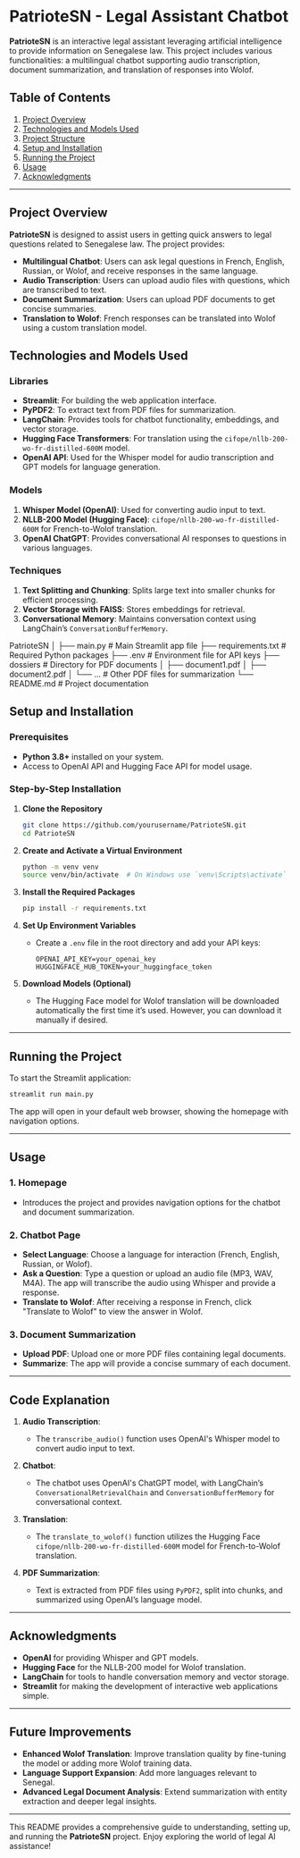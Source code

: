 
# PatrioteSN - Legal Assistant Chatbot

**PatrioteSN** is an interactive legal assistant leveraging artificial intelligence to provide information on Senegalese law. This project includes various functionalities: a multilingual chatbot supporting audio transcription, document summarization, and translation of responses into Wolof.

## Table of Contents

1. [Project Overview](#project-overview)
2. [Technologies and Models Used](#technologies-and-models-used)
3. [Project Structure](#project-structure)
4. [Setup and Installation](#setup-and-installation)
5. [Running the Project](#running-the-project)
6. [Usage](#usage)
7. [Acknowledgments](#acknowledgments)

---

## Project Overview

**PatrioteSN** is designed to assist users in getting quick answers to legal questions related to Senegalese law. The project provides:

- **Multilingual Chatbot**: Users can ask legal questions in French, English, Russian, or Wolof, and receive responses in the same language.
- **Audio Transcription**: Users can upload audio files with questions, which are transcribed to text.
- **Document Summarization**: Users can upload PDF documents to get concise summaries.
- **Translation to Wolof**: French responses can be translated into Wolof using a custom translation model.

## Technologies and Models Used

### Libraries

- **Streamlit**: For building the web application interface.
- **PyPDF2**: To extract text from PDF files for summarization.
- **LangChain**: Provides tools for chatbot functionality, embeddings, and vector storage.
- **Hugging Face Transformers**: For translation using the `cifope/nllb-200-wo-fr-distilled-600M` model.
- **OpenAI API**: Used for the Whisper model for audio transcription and GPT models for language generation.

### Models

1. **Whisper Model (OpenAI)**: Used for converting audio input to text.
2. **NLLB-200 Model (Hugging Face)**: `cifope/nllb-200-wo-fr-distilled-600M` for French-to-Wolof translation.
3. **OpenAI ChatGPT**: Provides conversational AI responses to questions in various languages.

### Techniques

1. **Text Splitting and Chunking**: Splits large text into smaller chunks for efficient processing.
2. **Vector Storage with FAISS**: Stores embeddings for retrieval.
3. **Conversational Memory**: Maintains conversation context using LangChain’s `ConversationBufferMemory`.

PatrioteSN
│
├── main.py                    # Main Streamlit app file
├── requirements.txt           # Required Python packages
├── .env                       # Environment file for API keys
├── dossiers                   # Directory for PDF documents
│   ├── document1.pdf
│   ├── document2.pdf
│   └── ...                    # Other PDF files for summarization
└── README.md                  # Project documentation


## Setup and Installation

### Prerequisites

- **Python 3.8+** installed on your system.
- Access to OpenAI API and Hugging Face API for model usage.

### Step-by-Step Installation

1. **Clone the Repository**
   ```bash
   git clone https://github.com/yourusername/PatrioteSN.git
   cd PatrioteSN
   ```

2. **Create and Activate a Virtual Environment**
   ```bash
   python -m venv venv
   source venv/bin/activate  # On Windows use `venv\Scripts\activate`
   ```

3. **Install the Required Packages**
   ```bash
   pip install -r requirements.txt
   ```

4. **Set Up Environment Variables**
   - Create a `.env` file in the root directory and add your API keys:
     ```plaintext
     OPENAI_API_KEY=your_openai_key
     HUGGINGFACE_HUB_TOKEN=your_huggingface_token
     ```

5. **Download Models (Optional)**
   - The Hugging Face model for Wolof translation will be downloaded automatically the first time it’s used. However, you can download it manually if desired.

---

## Running the Project

To start the Streamlit application:

```bash
streamlit run main.py
```

The app will open in your default web browser, showing the homepage with navigation options.

---

## Usage

### 1. **Homepage**
   - Introduces the project and provides navigation options for the chatbot and document summarization.

### 2. **Chatbot Page**
   - **Select Language**: Choose a language for interaction (French, English, Russian, or Wolof).
   - **Ask a Question**: Type a question or upload an audio file (MP3, WAV, M4A). The app will transcribe the audio using Whisper and provide a response.
   - **Translate to Wolof**: After receiving a response in French, click "Translate to Wolof" to view the answer in Wolof.

### 3. **Document Summarization**
   - **Upload PDF**: Upload one or more PDF files containing legal documents.
   - **Summarize**: The app will provide a concise summary of each document.

---

## Code Explanation

1. **Audio Transcription**:
   - The `transcribe_audio()` function uses OpenAI's Whisper model to convert audio input to text.

2. **Chatbot**:
   - The chatbot uses OpenAI's ChatGPT model, with LangChain’s `ConversationalRetrievalChain` and `ConversationBufferMemory` for conversational context.

3. **Translation**:
   - The `translate_to_wolof()` function utilizes the Hugging Face `cifope/nllb-200-wo-fr-distilled-600M` model for French-to-Wolof translation.

4. **PDF Summarization**:
   - Text is extracted from PDF files using `PyPDF2`, split into chunks, and summarized using OpenAI’s language model.

---

## Acknowledgments

- **OpenAI** for providing Whisper and GPT models.
- **Hugging Face** for the NLLB-200 model for Wolof translation.
- **LangChain** for tools to handle conversation memory and vector storage.
- **Streamlit** for making the development of interactive web applications simple.

---

## Future Improvements

- **Enhanced Wolof Translation**: Improve translation quality by fine-tuning the model or adding more Wolof training data.
- **Language Support Expansion**: Add more languages relevant to Senegal.
- **Advanced Legal Document Analysis**: Extend summarization with entity extraction and deeper legal insights.

---

This README provides a comprehensive guide to understanding, setting up, and running the **PatrioteSN** project. Enjoy exploring the world of legal AI assistance!
